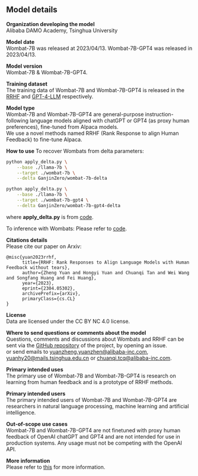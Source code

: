 ## Model details

**Organization developing the model**  
Alibaba DAMO Academy, Tsinghua University

**Model date**  
Wombat-7B was released at 2023/04/13.
Wombat-7B-GPT4 was released in 2023/04/13.

**Model version**  
Wombat-7B & Wombat-7B-GPT4.

**Training dataset**  
The training data of Wombat-7B and Wombat-7B-GPT4 is released in the [RRHF](https://github.com/GanjinZero/RRHF) and [GPT-4-LLM](https://github.com/Instruction-Tuning-with-GPT-4/GPT-4-LLM) respectively.

**Model type**  
Wombat-7B and Wombat-7B-GPT4 are general-purpose instruction-following language models aligned with chatGPT or GPT4 (as proxy human preferences), fine-tuned from Alpaca models.  
We use a novel methods named RRHF (Rank Response to align Human Feedback) to fine-tune Alpaca.

**How to use**
To recover Wombats from delta parameters:  
```bash 
python apply_delta.py \
    --base ./llama-7b \
    --target ./wombat-7b \
    --delta GanjinZero/wombat-7b-delta

python apply_delta.py \
    --base ./llama-7b \
    --target ./wombat-7b-gpt4 \
    --delta GanjinZero/wombat-7b-gpt4-delta
```
where **apply_delta.py** is from [code](https://github.com/GanjinZero/RRHF/blob/main/apply_delta.py).

To inference with Wombats: Please refer to [code](https://github.com/GanjinZero/RRHF/blob/main/single_sentence_inference.py).

**Citations details**  
Please cite our paper on Arxiv:
```
@misc{yuan2023rrhf,
      title={RRHF: Rank Responses to Align Language Models with Human Feedback without tears}, 
      author={Zheng Yuan and Hongyi Yuan and Chuanqi Tan and Wei Wang and Songfang Huang and Fei Huang},
      year={2023},
      eprint={2304.05302},
      archivePrefix={arXiv},
      primaryClass={cs.CL}
}
```

**License**  
Data are licensed under the CC BY NC 4.0 license.

**Where to send questions or comments about the model**  
Questions, comments and discussions about Wombats and RRHF can be sent via the [GitHub repository](https://github.com/GanjinZero/RRHF) of the project, by opening an issue.  
or send emails to yuanzheng.yuanzhen@alibaba-inc.com, yuanhy20@mails.tsinghua.edu.cn or chuanqi.tcq@alibaba-inc.com.

**Primary intended uses**  
The primary use of Wombat-7B and Wombat-7B-GPT4 is research on learning from human feedback and is a prototype of RRHF methods.

**Primary intended users**  
The primary intended users of Wombat-7B and Wombat-7B-GPT4 are researchers in natural language processing, machine learning and artificial intelligence.

**Out-of-scope use cases**  
Wombat-7B and Wombat-7B-GPT4 are not finetuned with proxy human feedback of OpenAI chatGPT and GPT4 and are not intended for use in production systems.
Any usage must not be competing with the OpenAI API.

**More information**  
Please refer to [this](../README.md) for more information.